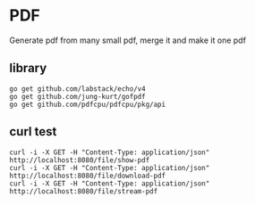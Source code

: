 # PDF
Generate pdf from many small pdf, merge it and make it one pdf

## library
    go get github.com/labstack/echo/v4
    go get github.com/jung-kurt/gofpdf
    go get github.com/pdfcpu/pdfcpu/pkg/api

## curl test
    curl -i -X GET -H "Content-Type: application/json" http://localhost:8080/file/show-pdf
    curl -i -X GET -H "Content-Type: application/json" http://localhost:8080/file/download-pdf
    curl -i -X GET -H "Content-Type: application/json" http://localhost:8080/file/stream-pdf
